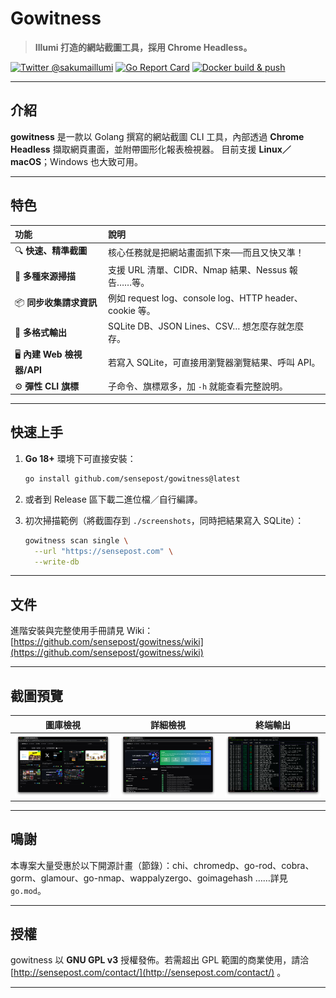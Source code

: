 
# Gowitness

> **Illumi 打造的網站截圖工具，採用 Chrome Headless。**

[![Twitter @sakumaillumi](https://img.shields.io/badge/Twitter-@illumi-blue)](https://x.com/sakumaillumi)
[![Go Report Card](https://goreportcard.com/badge/github.com/sensepost/gowitness)](https://goreportcard.com/report/github.com/sensepost/gowitness)
[![Docker build & push](https://github.com/sensepost/gowitness/actions/workflows/docker.yml/badge.svg)](https://github.com/IllumiLove/Gowitness/actions)

---

## 介紹

**gowitness** 是一款以 Golang 撰寫的網站截圖 CLI 工具，內部透過 **Chrome Headless** 擷取網頁畫面，並附帶圖形化報表檢視器。
目前支援 **Linux／macOS**；Windows 也大致可用。

---

## 特色

| 功能                     | 說明                                               |
| :--------------------- | :----------------------------------------------- |
| 🔍 **快速、精準截圖**         | 核心任務就是把網站畫面抓下來──而且又快又準！                          |
| 📜 **多種來源掃描**          | 支援 URL 清單、CIDR、Nmap 結果、Nessus 報告……等。             |
| 📦 **同步收集請求資訊**        | 例如 request log、console log、HTTP header、cookie 等。 |
| 💾 **多格式輸出**           | SQLite DB、JSON Lines、CSV… 想怎麼存就怎麼存。              |
| 🖥️ **內建 Web 檢視器/API** | 若寫入 SQLite，可直接用瀏覽器瀏覽結果、呼叫 API。                   |
| ⚙️ **彈性 CLI 旗標**       | 子命令、旗標眾多，加 `-h` 就能查看完整說明。                        |

---

## 快速上手

1. **Go 18+** 環境下可直接安裝：

   ```bash
   go install github.com/sensepost/gowitness@latest
   ```

2. 或者到 Release 區下載二進位檔／自行編譯。

3. 初次掃描範例（將截圖存到 `./screenshots`，同時把結果寫入 SQLite）：

   ```bash
   gowitness scan single \
     --url "https://sensepost.com" \
     --write-db
   ```

---

## 文件

進階安裝與完整使用手冊請見 Wiki：[https://github.com/sensepost/gowitness/wiki](https://github.com/sensepost/gowitness/wiki)

---

## 截圖預覽

|                   圖庫檢視                   |                  詳細檢視                  |                    終端輸出                    |
| :--------------------------------------: | :------------------------------------: | :----------------------------------------: |
| ![gallery](images/gowitness-gallery.png) | ![detail](images/gowitness-detail.png) | ![terminal](images/gowitness-terminal.png) |

---

## 鳴謝

本專案大量受惠於以下開源計畫（節錄）：chi、chromedp、go-rod、cobra、gorm、glamour、go-nmap、wappalyzergo、goimagehash ……詳見 `go.mod`。

---

## 授權

gowitness 以 **GNU GPL v3** 授權發佈。若需超出 GPL 範圍的商業使用，請洽 [http://sensepost.com/contact/](http://sensepost.com/contact/) 。

---

